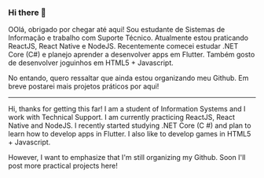 ### Hi there 👋

OOlá, obrigado por chegar até aqui! Sou estudante de Sistemas de Informação e trabalho com Suporte Técnico. Atualmente estou praticando ReactJS, React Native e NodeJS. Recentemente comecei estudar .NET Core (C#) e planejo aprender a desenvolver apps em Flutter. Também gosto de desenvolver joguinhos em HTML5 + Javascript.

No entando, quero ressaltar que ainda estou organizando meu Github. Em breve postarei mais projetos práticos por aqui!

-----------------
Hi, thanks for getting this far! I am a student of Information Systems and I work with Technical Support. I am currently practicing ReactJS, React Native and NodeJS. I recently started studying .NET Core (C #) and plan to learn how to develop apps in Flutter. I also like to develop games in HTML5 + Javascript.

However, I want to emphasize that I'm still organizing my Github. Soon I'll post more practical projects here!

<!--
**leandrodaher/leandrodaher** is a ✨ _special_ ✨ repository because its `README.md` (this file) appears on your GitHub profile.

Here are some ideas to get you started:

- 🔭 I’m currently working on ...
- 🌱 I’m currently learning ...
- 👯 I’m looking to collaborate on ...
- 🤔 I’m looking for help with ...
- 💬 Ask me about ...
- 📫 How to reach me: ...
- 😄 Pronouns: ...
- ⚡ Fun fact: ...
-->

